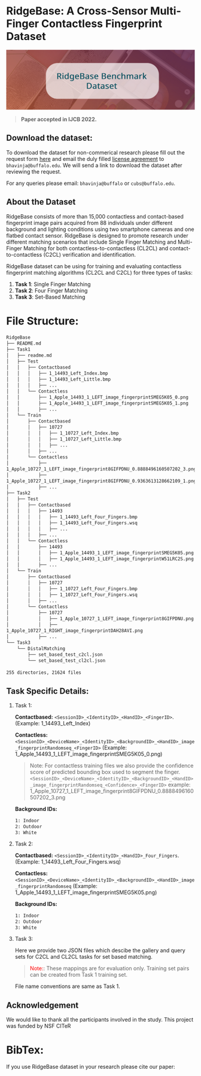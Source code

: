 # RidgeBase: A Cross-Sensor Multi-Finger Contactless Fingerprint Dataset

![RidgeBase](./images/coverimage.png "RidgeBase")

> **Paper accepted in IJCB 2022.**

## **Download the dataset:**

To download the dataset for non-commerical research please fill out the request form [here](!https://drive.google.com/drive/folders/13_IOnwBEdBk5DZvxPNa-Tgm9Ssfd5DXT?usp=sharing) and email the duly filled [license agreement](!agreement) to `bhavinja@buffalo.edu`. We will send a link to download the dataset after reviewing the request. 

For any queries please email: `bhavinja@buffalo` or `cubs@buffalo.edu`.

## **About the Dataset**

RidgeBase consists of more than 15,000 contactless and contact-based fingerprint image pairs acquired from 88 individuals under different background and lighting conditions using two smartphone cameras and one flatbed contact sensor. RidgeBase is designed to promote research under different matching scenarios that include Single Finger Matching and Multi-Finger Matching for both contactless-to-contactless (CL2CL) and contact-to-contactless (C2CL) verification and identification. 

RidgeBase dataset can be using for training and evaluating contactless fingerprint matching algorithms (CL2CL and C2CL) for three types of tasks:

1. **Task 1**: Single Finger Matching
2. **Task 2**: Four Finger Matching
3. **Task 3**: Set-Based Matching

# File Structure:

```
RidgeBase
├── README.md
├── Task1
│   ├── readme.md
│   ├── Test
│   │   ├── Contactbased
│   │   │   ├── 1_14493_Left_Index.bmp
│   │   │   ├── 1_14493_Left_Little.bmp
│   │   │   ├── ...
│   │   └── Contactless
│   │       ├── 1_Apple_14493_1_LEFT_image_fingerprintSMEG5K05_0.png
│   │       ├── 1_Apple_14493_1_LEFT_image_fingerprintSMEG5K05_1.png
│   │       ├── ...
│   └── Train
│       ├── Contactbased
│       │   ├── 10727
│       │   │   ├── 1_10727_Left_Index.bmp
│       │   │   ├── 1_10727_Left_Little.bmp
│       │   │   ├── ...
│       │   ├── ...
│       └── Contactless
│           ├── 1_Apple_10727_1_LEFT_image_fingerprint8GIFPDNU_0.8888496160507202_3.png
│           ├── 1_Apple_10727_1_LEFT_image_fingerprint8GIFPDNU_0.9363613128662109_1.png
│           ├── ...
├── Task2
│   ├── Test
│   │   ├── Contactbased
│   │   │   ├── 14493
│   │   │   │   ├── 1_14493_Left_Four_Fingers.bmp
│   │   │   │   ├── 1_14493_Left_Four_Fingers.wsq
│   │   │   │   ├── ...
│   │   │   ├── ...
│   │   └── Contactless
│   │       ├── 14493
│   │       │   ├── 1_Apple_14493_1_LEFT_image_fingerprintSMEG5K05.png
│   │       │   ├── 1_Apple_14493_1_LEFT_image_fingerprintW51LRC2S.png
│   │       ├── ...   
│   └── Train
│       ├── Contactbased
│       │   ├── 10727
│       │   │   ├── 1_10727_Left_Four_Fingers.bmp
│       │   │   ├── 1_10727_Left_Four_Fingers.wsq
│       │   ├── ...   
│       └── Contactless
│           ├── 10727
│           │   ├── 1_Apple_10727_1_LEFT_image_fingerprint8GIFPDNU.png
│           │   ├── 1_Apple_10727_1_RIGHT_image_fingerprintDAH28AVI.png
│           ├── ... 
└── Task3
    └── DistalMatching
        ├── set_based_test_c2cl.json
        └── set_based_test_cl2cl.json

255 directories, 21624 files

```

## Task Specific Details:
1. Task 1:

    **Contactbased:** `<SessionID>_<IdentityID>_<HandID>_<FingerID>`. 
    (Example: 1_14493_Left_Index)
    
    **Contactless:**
    `<SessionID>_<DeviceName>_<IdentityID>_<BackgroundID>_<HandID>_image_fingerprintRandomseq_<FingerID>`
    (Example: 1_Apple_14493_1_LEFT_image_fingerprintSMEG5K05_0.png)
    > Note: For contactless training files we also provide the confidence score of predicted bounding box used to segment the finger. 
    `<SessionID>_<DeviceName>_<IdentityID>_<BackgroundID>_<HandID>_image_fingerprintRandomseq_<Confidence>_<FingerID>`
    example: 1_Apple_10727_1_LEFT_image_fingerprint8GIFPDNU_0.8888496160507202_3.png

    **Background IDs:**    
    ```
    1: Indoor
    2: Outdoor
    3: White
    ```

2. Task 2:

    **Contactbased:** `<SessionID>_<IdentityID>_<HandID>_Four_Fingers`. 
    (Example: 1_14493_Left_Four_Fingers.wsq)
    
    **Contactless:**
    `<SessionID>_<DeviceName>_<IdentityID>_<BackgroundID>_<HandID>_image_fingerprintRandomseq`
    (Example: 1_Apple_14493_1_LEFT_image_fingerprintSMEG5K05.png)

    **Background IDs:**    
    ```
    1: Indoor
    2: Outdoor
    3: White
    ```
3. Task 3:

   Here we provide two JSON files which descibe the gallery and query sets for C2CL and CL2CL tasks for set based matching. 
   > <span style="color:red">Note:</span>: These mappings are for evaluation only. Training set pairs can be created from Task 1 training set. 

   File name conventions are same as Task 1. 

## Acknowledgement

We would like to thank all the participants involved in the study. This project was funded by NSF CITeR 

# BibTex:

If you use RidgeBase dataset in your research please cite our paper:

```
```